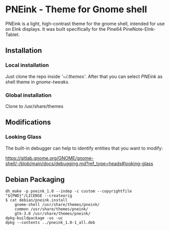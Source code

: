 # PNEink - Theme for Gnome shell

PNEink is a light, high-contrast theme for the gnome shell, intended for use on
EInk displays. It was built specifically for the Pine64 PineNote-EInk-Tablet.

## Installation

### Local installation

Just clone the repo inside *'~/.themes'*. After that you can select *PNEink* as
shell theme in *gnome-tweaks*.

### Global installation

Clone to /usr/share/themes

## Modifications

### Looking Glass

The built-in debugger can help to identify entities that you want to modify:

https://gitlab.gnome.org/GNOME/gnome-shell/-/blob/main/docs/debugging.md?ref_type=heads#looking-glass

## Debian Packaging

	dh_make -p pneink_1.0 --indep -c custom --copyrightfile "${PWD}"/LICENSE --createorig
	$ cat debian/pneink.install
		gnome-shell /usr/share/themes/pneink/
		common /usr/share/themes/pneink/
		gtk-3.0 /usr/share/themes/pneink/
	dpkg-buildpackage -us -uc
	dpkg --contents ../pneink_1.0-1_all.deb
